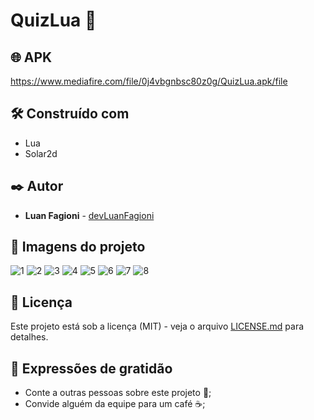# QuizLua 📝

## 🌐 APK

https://www.mediafire.com/file/0j4vbgnbsc80z0g/QuizLua.apk/file

## 🛠️ Construído com

* Lua
* Solar2d

## ✒️ Autor

* **Luan Fagioni** - [devLuanFagioni](https://github.com/DevLuanFagioni)

## 📸 Imagens do projeto

![1](https://user-images.githubusercontent.com/101909254/235987191-4050c19d-6e32-4b0e-9bd0-ef02d4509404.jpg)
![2](https://user-images.githubusercontent.com/101909254/235987199-fac0605f-2892-4198-a25a-c59984b9e4ca.jpg)
![3](https://user-images.githubusercontent.com/101909254/235987200-8bba5f3c-519d-4504-ac46-9239fbecf8b7.jpg)
![4](https://user-images.githubusercontent.com/101909254/235987202-0d1e4edf-e8c5-4f25-84a4-93d1d85a2429.jpg)
![5](https://user-images.githubusercontent.com/101909254/235987207-7fc30d96-e14f-4dff-a9a0-6eedca149ee4.jpg)
![6](https://user-images.githubusercontent.com/101909254/235987211-5d136d07-caf1-4871-a4ee-3e10f4fd0ec9.jpg)
![7](https://user-images.githubusercontent.com/101909254/235987213-d9256401-e585-48e5-9dd7-b0eaeabf814c.jpg)
![8](https://user-images.githubusercontent.com/101909254/235987214-d8499614-ae24-4561-b2cf-c70bdd08aded.jpg)

## 📄 Licença

Este projeto está sob a licença (MIT) - veja o arquivo [LICENSE.md](https://github.com/DevLuanFagioni/Jogo-QuizLua/blob/main/license) para detalhes.

## 🎁 Expressões de gratidão

* Conte a outras pessoas sobre este projeto 📢;
* Convide alguém da equipe para um café ☕;
